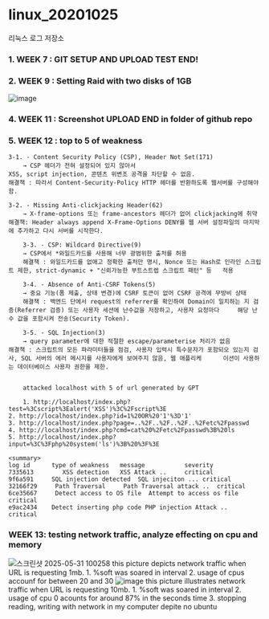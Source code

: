 # linux_20201025
리눅스 로그 저장소

### 1. WEEK 7 : GIT SETUP AND UPLOAD TEST END!
### 2. WEEK 9 : Setting Raid with two disks of 1GB
   ![image](https://github.com/user-attachments/assets/44e0e029-5552-4352-affe-31afa292d12f)

### 4. WEEK 11 : Screenshot UPLOAD END in folder of github repo
### 5. WEEK 12 : top to 5 of weakness

	3-1. - Content Security Policy (CSP), Header Not Set(171)
    	→ CSP 헤더가 전혀 설정되어 있지 않아서
 	XSS, script injection, 콘텐츠 위변조 공격을 차단할 수 없음.
  	해결책 : 따라서 Content-Security-Policy HTTP 헤더를 반환하도록 웹서버를 구성해야함.
 	
 	3-2. - Missing Anti-clickjacking Header(62)
    	→ X-frame-options 또는 frame-ancestors 헤더가 없어 clickjacking에 취약
	해결책: Header always append X-Frame-Options DENY를 웹 서버 설정파일의 마지막에 추가하고 다시 서버를 시작한다.
     
    	3-3. - CSP: Wildcard Directive(9) 
    	→ CSP에서 *와일드카드를 사용해 너무 광범위한 출처를 허용
     	해결책 : 와일드카드를 없애고 정확한 출처만 명시, Nonce 또는 Hash로 인라인 스크립트 제한, strict-dynamic + "신뢰가능한 부트스트렙 스크립트 패턴" 등 	적용	
    	
    	3-4. - Absence of Anti-CSRF Tokens(5)
     	→ 중요 기능(폼 제출, 상태 변경)에 CSRF 토큰이 없어 CSRF 공격에 무방비 상태
      	해결책 : 백엔드 단에서 request의 referrer를 확인하여 Domain이 일치하는 지 검증(Referrer 검증) 또는 사용자 세션에 난수값을 저장하고, 사용자 요청마다 	해당 난수 값을 포함시켜 전송(Security Token).
     	
     	3-5. - SQL Injection(3)
        → query parameter에 대한 적절한 escape/parameterise 처리가 없음
	해결책 : 스크립트의 모든 파라미터들을 점검, 사용자 입력시 특수문자가 포함되오 있는지 검사, SQL 서버의 에러 메시지를 사용자에게 보여주지 않음, 웹 애플리케   	이션이 사용하는 데이터베이스 사용자 권한을 제한.
        
        
        attacked localhost with 5 of url generated by GPT
        
        1. http://localhost/index.php?test=%3Cscript%3Ealert('XSS')%3C%2Fscript%3E
	2. http://localhost/index.php?id=1%20OR%20'1'%3D'1'
	3. http://localhost/index.php?page=..%2F..%2F..%2F..%2Fetc%2Fpasswd
	4. http://localhost/index.php?cmd=cat%20%2Fetc%2Fpasswd%3B%20ls
	5. http://localhost/index.php?input=%3C%3Fphp%20system('ls')%3B%20%3F%3E

	<summary>
	log id      type of weakness   message           severity
	7335613	       XSS detection   XSS Attack ..     critical
	9f6a591     SQL injection detected  SQL injeciton ... critical
	32166f29     Path Traversal     Path Traversal attack ..  critical
	6ce35667     Detect access to OS file  Attempt to access os file critical
	e9ac2434    Detect inserting php code PHP injection Attack ..   critical
	
### WEEK 13: testing network traffic, analyze effecting on cpu and memory
![스크린샷 2025-05-31 100258](https://github.com/user-attachments/assets/cf92574c-71f6-4b56-8bcb-fb71cae3e3a3)
	this picture depicts network traffic when URL is requesting 1mb.
	 1. %soft was soared in interval
	 2. usage of cpus accounf for between 20 and 30
![image](https://github.com/user-attachments/assets/aedc2dd6-9d3f-4fd4-a490-f31770c06787)
	this picture illustrates network traffic when URL is requesting 10mb.
	 1. %soft was soared in interval
	 2. usage of cpu 0 acounts for around 87% in the seconds time
	 3. stopping reading, writing with network in my computer depite no ubuntu

